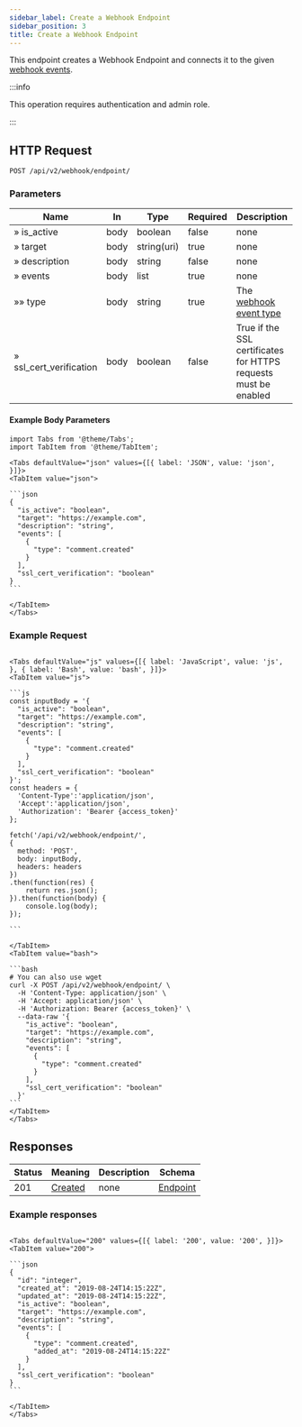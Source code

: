 ```yaml
---
sidebar_label: Create a Webhook Endpoint
sidebar_position: 3
title: Create a Webhook Endpoint
---
```


This endpoint creates a Webhook Endpoint and connects it to the given [webhook events](#list-of-events).


:::info

This operation requires authentication and admin role.

:::

## HTTP Request

`POST /api/v2/webhook/endpoint/`

### Parameters

|Name|In|Type|Required|Description|
|---|---|---|---|---|
|» is_active|body|boolean|false|none|
|» target|body|string(uri)|true|none|
|» description|body|string|false|none|
|» events|body|list|true|none|
|»» type|body|string|true|The [webhook event type](#list-of-events)|
|» ssl_cert_verification|body|boolean|false|True if the SSL certificates for HTTPS requests must be enabled|

#### Example Body Parameters

````mdx-code-block
import Tabs from '@theme/Tabs';
import TabItem from '@theme/TabItem';

<Tabs defaultValue="json" values={[{ label: 'JSON', value: 'json', }]}>
<TabItem value="json">

```json
{
  "is_active": "boolean",
  "target": "https://example.com",
  "description": "string",
  "events": [
    {
      "type": "comment.created"
    }
  ],
  "ssl_cert_verification": "boolean"
}
```

</TabItem>
</Tabs>
````

### Example Request

````mdx-code-block

<Tabs defaultValue="js" values={[{ label: 'JavaScript', value: 'js', }, { label: 'Bash', value: 'bash', }]}>
<TabItem value="js">

```js
const inputBody = '{
  "is_active": "boolean",
  "target": "https://example.com",
  "description": "string",
  "events": [
    {
      "type": "comment.created"
    }
  ],
  "ssl_cert_verification": "boolean"
}';
const headers = {
  'Content-Type':'application/json',
  'Accept':'application/json',
  'Authorization': 'Bearer {access_token}'
};

fetch('/api/v2/webhook/endpoint/',
{
  method: 'POST',
  body: inputBody,
  headers: headers
})
.then(function(res) {
    return res.json();
}).then(function(body) {
    console.log(body);
});

```

</TabItem>
<TabItem value="bash">

```bash
# You can also use wget
curl -X POST /api/v2/webhook/endpoint/ \
  -H 'Content-Type: application/json' \
  -H 'Accept: application/json' \
  -H 'Authorization: Bearer {access_token}' \
  --data-raw '{
    "is_active": "boolean",
    "target": "https://example.com",
    "description": "string",
    "events": [
      {
        "type": "comment.created"
      }
    ],
    "ssl_cert_verification": "boolean"
  }'
```
</TabItem>
</Tabs>
````

## Responses

|Status|Meaning|Description|Schema|
|---|---|---|---|
|201|[Created](https://tools.ietf.org/html/rfc7231#section-6.3.2)|none|[Endpoint](/docs/apireference/v2/schemas/endpoint)|

### Example responses


````mdx-code-block

<Tabs defaultValue="200" values={[{ label: '200', value: '200', }]}>
<TabItem value="200">

```json
{
  "id": "integer",
  "created_at": "2019-08-24T14:15:22Z",
  "updated_at": "2019-08-24T14:15:22Z",
  "is_active": "boolean",
  "target": "https://example.com",
  "description": "string",
  "events": [
    {
      "type": "comment.created",
      "added_at": "2019-08-24T14:15:22Z"
    }
  ],
  "ssl_cert_verification": "boolean"
}
```

</TabItem>
</Tabs>
````




